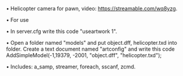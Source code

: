 • Helicopter camera for pawn, video: https://streamable.com/wq8yzg.

• For use

• In server.cfg write this code "useartwork 1".

• Open a folder named "models" and put object.dff, helicopter.txd into folder. Create a text document named "artconfig" and write this code 
AddSimpleModel(-1,19379, -2001, "object.dff", "helicopter.txd");

• Includes:
a_samp, streamer, foreach, sscanf, zcmd.
